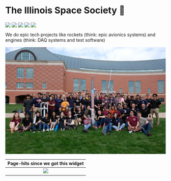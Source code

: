 
# The Illinois Space Society 🚀





[<img src="https://img.shields.io/badge/Facebook-%231877F2.svg?logo=Facebook&logoColor=white" align="center">](https://facebook.com/ILSpaceSociety)
[<img src="https://img.shields.io/badge/Instagram-%23E4405F.svg?logo=Instagram&logoColor=white" align="center">](https://instagram.com/illinoisspacesociety)
[<img src="https://img.shields.io/badge/LinkedIn-%230077B5.svg?logo=linkedin&logoColor=white" align="center">](https://linkedin.com/company/the-illinois-space-society/)
[<img src="https://img.shields.io/badge/Twitter-%231DA1F2.svg?logo=Twitter&logoColor=white" align="center">](https://twitter.com/IL_SpaceSociety)
[<img src="https://img.shields.io/badge/YouTube-%23FF0000.svg?logo=YouTube&logoColor=white" align="center">](https://youtube.com/@IllinoisSpaceSociety)

We do epic tech projects like rockets (think: epic avionics systems) and engines (think: DAQ systems and test software)

<p align="center">
  <img width="600" src="profile/ISS_Society_Photo.jpg">
</p>

<div align="center">

| Page-hits since we got this widget                                                                                                                                                                                                                            |
|---------------------------------------------------------------------------------------------------------------------------------------------------------------------------------------------------------------------------------------------------------------|
| <div align="center">[![](https://visitcount.itsvg.in/api?id=ISSUIUC&icon=7&color=0)](https://visitcount.itsvg.in) </div> |

</div>
